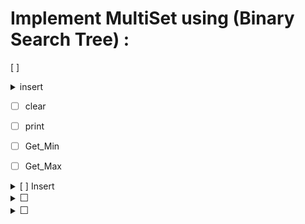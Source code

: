# Implement MultiSet using (Binary Search Tree) :

[ ]<details> <summary> insert </summary> </details>
    

* [ ] clear

* [ ] print

* [ ] Get_Min

* [ ] Get_Max



<details>
  <summary>
    [ ] Insert
  </summary>
        > Insert a new value into the tree.
</details>

<details>
  <summary>
    <input type="checkbox" id="checkbox2">
    <label for="checkbox2"></label>
  </summary>
  
  This is another toggle-able content section.
</details>

<details>
  <summary>
    <input type="checkbox" id="checkbox3">
    <label for="checkbox3"></label>
  </summary>
  
  You can add more details sections here.
</details>

<style>
  summary input[type="checkbox"] {
    display: none;
  }
  summary label::before {
    content: "\2610"; /* Unicode character for empty checkbox */
    font-size: 16px;
    margin-right: 0.5em;
  }
  summary input[type="checkbox"]:checked + label::before {
    content: "\2611"; /* Unicode character for checked checkbox */
  }
</style>
